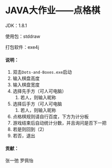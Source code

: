 # JAVA大作业——点格棋

JDK：1.8.1

使用包：stddraw

打包软件：exe4j

#### 说明：

1. 双击`Dots-and-Boxes.exe`启动
2. 输入棋盘高度
3. 输入棋盘宽度
4. 选择先手方（可人可电脑）
   1. 若人，则输入昵称
5. 选择后手方（可人可电脑
   1. 若人，则输入昵称
6. 点格棋规则请自行百度，下方为计分板
7. 游戏结束后自动统计分数，并且询问是否下一把
8. 若是则回到（2）
9. 若否，退出

#### 贡献：
张一弛 罗佩怡
